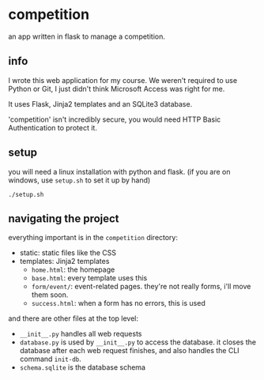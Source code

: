 # competition
an app written in flask to manage a competition.

## info 
I wrote this web application for my course. We weren't required to use Python or Git, I just
didn't think Microsoft Access was right for me.

It uses Flask, Jinja2 templates and an SQLite3 database.

'competition' isn't incredibly secure, you would need HTTP Basic Authentication to protect it.

## setup
you will need a linux installation with python and flask.
(if you are on windows, use `setup.sh` to set it up by hand)
```shell
./setup.sh
```

## navigating the project
everything important is in the `competition` directory:
- static: static files like the CSS
- templates: Jinja2 templates
  - `home.html`: the homepage
  - `base.html`: every template uses this
  - `form/event/`: event-related pages. they're not really forms, i'll move them soon. 
  - `success.html`: when a form has no errors, this is used

and there are other files at the top level:
- `__init__.py` handles all web requests
- `database.py` is used by `__init__.py` to access the database. 
it closes the database after each web request finishes, and also handles the CLI command `init-db`.
- `schema.sqlite` is the database schema
